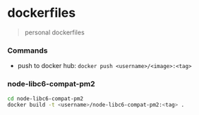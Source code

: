 # dockerfiles
> personal dockerfiles

### Commands

- push to docker hub: `docker push <username>/<image>:<tag>`

### node-libc6-compat-pm2

```sh
cd node-libc6-compat-pm2
docker build -t <username>/node-libc6-compat-pm2:<tag> .
```
